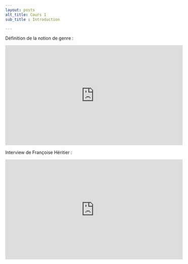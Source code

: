 ```yaml
---
layout: posts
alt_title: Cours 1
sub_title : Introduction

---
```

Définition de la notion de genre : 

<iframe width="560" height="315" src="https://www.youtube.com/embed/xtbDynD7DE8" frameborder="0" allowfullscreen></iframe>

Interview de Françoise Héritier : 

<iframe width="560" height="315" src="https://www.youtube.com/embed/YVzMIc6xXko" frameborder="0" allowfullscreen></iframe>

